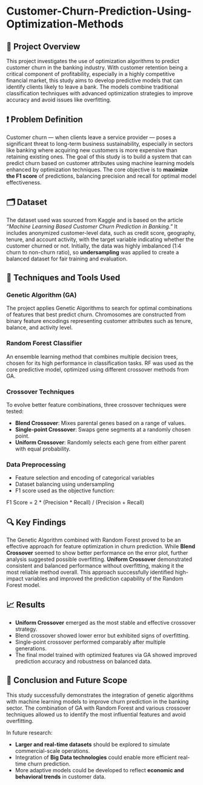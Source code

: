 # Customer-Churn-Prediction-Using-Optimization-Methods

## 📘 Project Overview

This project investigates the use of optimization algorithms to predict customer churn in the banking industry. With customer retention being a critical component of profitability, especially in a highly competitive financial market, this study aims to develop predictive models that can identify clients likely to leave a bank. The models combine traditional classification techniques with advanced optimization strategies to improve accuracy and avoid issues like overfitting.

## ❗ Problem Definition

Customer churn — when clients leave a service provider — poses a significant threat to long-term business sustainability, especially in sectors like banking where acquiring new customers is more expensive than retaining existing ones. The goal of this study is to build a system that can predict churn based on customer attributes using machine learning models enhanced by optimization techniques. The core objective is to **maximize the F1 score** of predictions, balancing precision and recall for optimal model effectiveness.

## 🗂️ Dataset

The dataset used was sourced from Kaggle and is based on the article *“Machine Learning Based Customer Churn Prediction in Banking.”* It includes anonymized customer-level data, such as credit score, geography, tenure, and account activity, with the target variable indicating whether the customer churned or not. Initially, the data was highly imbalanced (1:4 churn to non-churn ratio), so **undersampling** was applied to create a balanced dataset for fair training and evaluation.

## 🧪 Techniques and Tools Used

### Genetic Algorithm (GA)
The project applies Genetic Algorithms to search for optimal combinations of features that best predict churn. Chromosomes are constructed from binary feature encodings representing customer attributes such as tenure, balance, and activity level.

### Random Forest Classifier
An ensemble learning method that combines multiple decision trees, chosen for its high performance in classification tasks. RF was used as the core predictive model, optimized using different crossover methods from GA.

### Crossover Techniques
To evolve better feature combinations, three crossover techniques were tested:
- **Blend Crossover**: Mixes parental genes based on a range of values.
- **Single-point Crossover**: Swaps gene segments at a randomly chosen point.
- **Uniform Crossover**: Randomly selects each gene from either parent with equal probability.

### Data Preprocessing
- Feature selection and encoding of categorical variables
- Dataset balancing using undersampling
- F1 score used as the objective function:
  

F1 Score = 2 * (Precision * Recall) / (Precision + Recall)


## 🔍 Key Findings

The Genetic Algorithm combined with Random Forest proved to be an effective approach for feature optimization in churn prediction. While **Blend Crossover** seemed to show better performance on the error plot, further analysis suggested possible overfitting. **Uniform Crossover** demonstrated consistent and balanced performance without overfitting, making it the most reliable method overall. This approach successfully identified high-impact variables and improved the prediction capability of the Random Forest model.

## 📈 Results

- **Uniform Crossover** emerged as the most stable and effective crossover strategy.
- Blend crossover showed lower error but exhibited signs of overfitting.
- Single-point crossover performed comparably after multiple generations.
- The final model trained with optimized features via GA showed improved prediction accuracy and robustness on balanced data.

## 🚀 Conclusion and Future Scope

This study successfully demonstrates the integration of genetic algorithms with machine learning models to improve churn prediction in the banking sector. The combination of GA with Random Forest and various crossover techniques allowed us to identify the most influential features and avoid overfitting. 

In future research:
- **Larger and real-time datasets** should be explored to simulate commercial-scale operations.
- Integration of **Big Data technologies** could enable more efficient real-time churn prediction.
- More adaptive models could be developed to reflect **economic and behavioral trends** in customer data.
